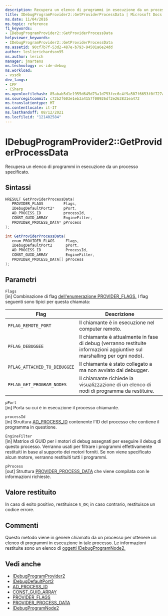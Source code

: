```yaml
---
description: Recupera un elenco di programmi in esecuzione da un processo specificato.
title: IDebugProgramProvider2::GetProviderProcessData | Microsoft Docs
ms.date: 11/04/2016
ms.topic: reference
f1_keywords:
- IDebugProgramProvider2::GetProviderProcessData
helpviewer_keywords:
- IDebugProgramProvider2::GetProviderProcessData
ms.assetid: 90cf7b7f-53d2-487e-b793-94501a6e24dd
author: leslierichardson95
ms.author: lerich
manager: jmartens
ms.technology: vs-ide-debug
ms.workload:
- vssdk
dev_langs:
- CPP
- CSharp
ms.openlocfilehash: 85abab5d1e1955d645d73a1d753fec6c4f9a507f6653f0f727a9f39cfb17d7b2
ms.sourcegitcommit: c72b2f603e1eb3a4157f00926df2e263831ea472
ms.translationtype: MT
ms.contentlocale: it-IT
ms.lasthandoff: 08/12/2021
ms.locfileid: "121402584"
---
```

# <a name="idebugprogramprovider2getproviderprocessdata"></a>IDebugProgramProvider2::GetProviderProcessData
Recupera un elenco di programmi in esecuzione da un processo specificato.

## <a name="syntax"></a>Sintassi

```cpp
HRESULT GetProviderProcessData(
   PROVIDER_FLAGS         Flags,
   IDebugDefaultPort2*    pPort,
   AD_PROCESS_ID          processId,
   CONST_GUID_ARRAY       EngineFilter,
   PROVIDER_PROCESS_DATA* pProcess
);
```

```csharp
int GetProviderProcessData(
   enum_PROVIDER_FLAGS     Flags,
   IDebugDefaultPort2      pPort,
   AD_PROCESS_ID           ProcessId,
   CONST_GUID_ARRAY        EngineFilter,
   PROVIDER_PROCESS_DATA[] pProcess
);
```

## <a name="parameters"></a>Parametri
`Flags`\
[in] Combinazione di flag [dell'enumerazione PROVIDER_FLAGS.](../../../extensibility/debugger/reference/provider-flags.md) I flag seguenti sono tipici per questa chiamata:

|Flag|Descrizione|
|----------|-----------------|
|`PFLAG_REMOTE_PORT`|Il chiamante è in esecuzione nel computer remoto.|
|`PFLAG_DEBUGGEE`|Il chiamante è attualmente in fase di debug (verranno restituite informazioni aggiuntive sul marshalling per ogni nodo).|
|`PFLAG_ATTACHED_TO_DEBUGGEE`|Il chiamante è stato collegato a ma non avviato dal debugger.|
|`PFLAG_GET_PROGRAM_NODES`|Il chiamante richiede la visualizzazione di un elenco di nodi di programma da restituire.|

`pPort`\
[in] Porta su cui è in esecuzione il processo chiamante.

`processId`\
[in] Struttura [AD_PROCESS_ID](../../../extensibility/debugger/reference/ad-process-id.md) contenente l'ID del processo che contiene il programma in questione.

`EngineFilter`\
[in] Matrice di GUID per i motori di debug assegnati per eseguire il debug di questo processo. Verranno usati per filtrare i programmi effettivamente restituiti in base al supporto dei motori forniti. Se non viene specificato alcun motore, verranno restituiti tutti i programmi.

`pProcess`\
[out] Struttura [PROVIDER_PROCESS_DATA](../../../extensibility/debugger/reference/provider-process-data.md) che viene compilata con le informazioni richieste.

## <a name="return-value"></a>Valore restituito
 In caso di esito positivo, restituisce `S_OK`; in caso contrario, restituisce un codice errore.

## <a name="remarks"></a>Commenti
 Questo metodo viene in genere chiamato da un processo per ottenere un elenco di programmi in esecuzione in tale processo. Le informazioni restituite sono un elenco di [oggetti IDebugProgramNode2.](../../../extensibility/debugger/reference/idebugprogramnode2.md)

## <a name="see-also"></a>Vedi anche
- [IDebugProgramProvider2](../../../extensibility/debugger/reference/idebugprogramprovider2.md)
- [IDebugDefaultPort2](../../../extensibility/debugger/reference/idebugdefaultport2.md)
- [AD_PROCESS_ID](../../../extensibility/debugger/reference/ad-process-id.md)
- [CONST_GUID_ARRAY](../../../extensibility/debugger/reference/const-guid-array.md)
- [PROVIDER_FLAGS](../../../extensibility/debugger/reference/provider-flags.md)
- [PROVIDER_PROCESS_DATA](../../../extensibility/debugger/reference/provider-process-data.md)
- [IDebugProgramNode2](../../../extensibility/debugger/reference/idebugprogramnode2.md)
